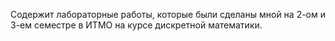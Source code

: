 Содержит лабораторные работы, которые были сделаны мной на 2-ом и 3-ем семестре в ИТМО на курсе дискретной математики.
